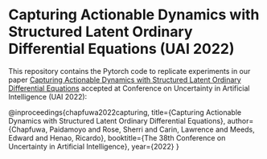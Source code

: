 # Capturing Actionable Dynamics with Structured Latent Ordinary Differential Equations (UAI 2022)

This repository contains the Pytorch code to replicate experiments in our paper [Capturing Actionable Dynamics with Structured Latent Ordinary Differential Equations](https://openreview.net/forum?id=Sbxu8Ujqg9) accepted at Conference on Uncertainty in Artificial Intelligence (UAI 2022):

@inproceedings{chapfuwa2022capturing,
  title={Capturing Actionable Dynamics with Structured Latent Ordinary Differential Equations},
  author={Chapfuwa, Paidamoyo and Rose, Sherri and Carin, Lawrence and Meeds, Edward and Henao, Ricardo},
  booktitle={The 38th Conference on Uncertainty in Artificial Intelligence},
  year={2022}
}
